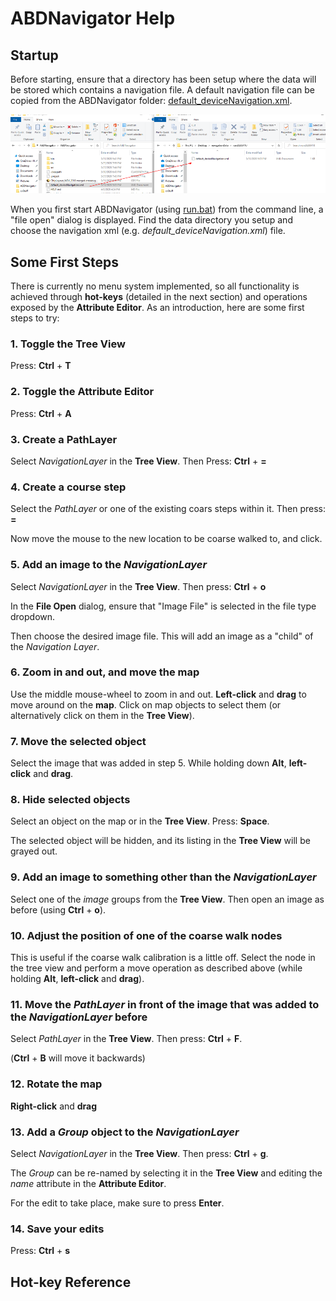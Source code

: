 # ABDNavigator Help

## Startup
Before starting, ensure that a directory has been setup where the data will be stored which contains a navigation file.  A default navigation file can be copied from the ABDNavigator folder: [default_deviceNavigation.xml](default_deviceNavigation.xml).

![copy](../images/sn1.PNG)

When you first start ABDNavigator (using [run.bat](run.bat)) from the command line, a "file open" dialog is displayed. Find the data directory you setup and choose the navigation xml (e.g. *default_deviceNavigation.xml*) file. 

## Some First Steps
There is currently no menu system implemented, so all functionality is achieved through **hot-keys** (detailed in the next section) and operations exposed by the **Attribute Editor**.  As an introduction, here are some first steps to try:

### 1. Toggle the **Tree View** 
Press: **Ctrl** + **T**

### 2. Toggle the **Attribute Editor**
Press: **Ctrl** + **A**

### 3. Create a **PathLayer**
Select *NavigationLayer* in the **Tree View**.  Then Press: **Ctrl** + **=**

### 4. Create a course step
Select the *PathLayer* or one of the existing coars steps within it.  Then press: **=**

Now move the mouse to the new location to be coarse walked to, and click.

### 5. Add an image to the *NavigationLayer*
Select *NavigationLayer* in the **Tree View**.  Then press: **Ctrl** + **o**

In the **File Open** dialog, ensure that "Image File" is selected in the file type dropdown.

Then choose the desired image file.  This will add an image as a "child" of the *Navigation Layer*.

### 6. Zoom in and out, and move the map
Use the middle mouse-wheel to zoom in and out.  **Left-click** and **drag** to move around on the **map**.  Click on map objects to select them (or alternatively click on them in the **Tree View**).

### 7. Move the selected object
Select the image that was added in step 5.  While holding down **Alt**, **left-click** and **drag**.  

### 8. Hide selected objects
Select an object on the map or in the **Tree View**.  Press: **Space**.  

The selected object will be hidden, and its listing in the **Tree View** will be grayed out.

### 9. Add an image to something other than the *NavigationLayer*
Select one of the *image* groups from the **Tree View**.  Then open an image as before (using **Ctrl** + **o**).

### 10. Adjust the position of one of the coarse walk nodes
This is useful if the coarse walk calibration is a little off.  Select the node in the tree view and perform a move operation as described above (while holding **Alt**, **left-click** and **drag**).

### 11. Move the *PathLayer* in front of the image that was added to the *NavigationLayer* before
Select *PathLayer* in the **Tree View**.  Then press: **Ctrl** + **F**.

(**Ctrl** + **B** will move it backwards)

### 12. Rotate the map
**Right-click** and **drag**

### 13. Add a *Group* object to the *NavigationLayer*
Select *NavigationLayer* in the **Tree View**.  Then press: **Ctrl** + **g**.

The *Group* can be re-named by selecting it in the **Tree View** and editing the *name* attribute in the **Attribute Editor**.

For the edit to take place, make sure to press **Enter**.

### 14. Save your edits
Press: **Ctrl** + **s**



## Hot-key Reference
